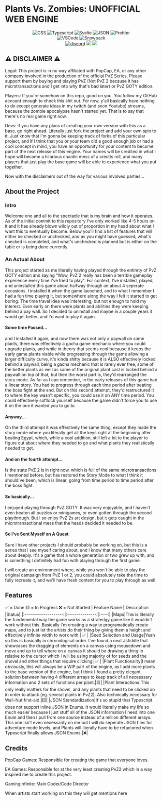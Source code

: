 # Plants Vs. Zombies: UNOFFICIAL WEB ENGINE

<p align="center">
    <img src="https://img.shields.io/badge/CSS3-1572B6?style=for-the-badge&logo=css3&logoColor=white" alt="CSS">
    <img src="https://img.shields.io/badge/TypeScript-007ACC?style=for-the-badge&logo=typescript&logoColor=white" alt="Typescript">
    <img src="https://img.shields.io/badge/svelte-%23f1413d.svg?style=for-the-badge&logo=svelte&logoColor=white" alt="Svelte">
    <img src="https://img.shields.io/badge/json-5E5C5C?style=for-the-badge&logo=json&logoColor=white" alt="JSON">
    <img src="https://img.shields.io/badge/prettier-1A2C34?style=for-the-badge&logo=prettier&logoColor=F7BA3E" alt="Prettier">
    <br>
    <img src="https://img.shields.io/badge/Visual%20Studio%20Code-0078d7.svg?style=for-the-badge&logo=visual-studio-code&logoColor=white" alt="VSCode">
    <img src="https://img.shields.io/static/v1?style=for-the-badge&message=Snowpack&color=2E5E82&logo=Snowpack&logoColor=FFFFFF&label=" alt="Snowpack">
    <br>
    <a href="https://discord.gg/etYzjyV9qj"><img src="https://img.shields.io/discord/785704016054452264?color=%23420690&logo=discord&style=for-the-badge" alt="discord"></a>
    <a href="https://www.twitch.tv/VoidlingHub"><img src="https://img.shields.io/twitch/status/VoidlingHub?color=%23420690&style=for-the-badge"></a>
    <a href="https://twitter.com/VoidBaroness"><img src="https://img.shields.io/static/v1?style=for-the-badge&message=Twitter&color=1DA1F2&logo=Twitter&logoColor=FFFFFF&label="></a>
</p>

## ⚠️ DISCLAIMER ⚠️

Legal: This project is in no way affiliated with PopCap, EA, or any other company involved in the production of the official PvZ Series. Please support them by buying and playing PvZ (Not PvZ 2 because it has microtransactions and I get into why that's bad later) or PvZ GOTY edition.

Players: If you're somehow on this repo, good on you. You follow my GitHub account enough to check this shit out. For now, y'all basically have nothing to do except generate ideas in my twitch (and soon Youtube) streams, because the zombie apocalypse hasn't started yet.  That is to say that there's no real game right now.

Devs: If you have any plans of creating your own version with this as a base, go right ahead. Literally just fork the project and add your own spin to it. Just know that I'm gonna be keeping track of forks of this particular project, and if I think that you or your team did a good enough job or had a cool concept in mind, you have an opportunity for your content to become part of the next release of this engine. Your names will be credited in what I hope will become a hilarious chaotic mess of a credits roll, and many players that just play the base game will be able to experience what you put together.

Now with the disclaimers out of the way for various involved parties...

## About the Project

### Intro

Welcome one and all to the spectacle that is my brain and how it operates. As of the initial commit to this repository I've only worked like 4-5 hours on it and it has already blown wildly out of proportion in my head about what I want this to eventually become. Below you'll find a list of features that will either be checked or unchecked, and as you might have guessed, what's checked is completed, and what's unchecked is planned but is either on the table or is being done currently.

### An Actual About

This project started as me literally having played through the entirety of PvZ GOTY edition and saying "Wow, PvZ 2 really has been a terrible gameplay experience every time I've tried to play". For context, I've installed, played, and uninstalled this game about halfway through on about 4 seperate occasions. I installed it when the game launched, and to what I remember I had a fun time playing it, but somewhere along the way I felt it started to get boring. The time travel idea was interesting, but not enough to hold my interest. Even early on there were plants and abilities they were keeping behind a pay wall. So I decided to uninstall and maybe in a couple years it would get better, and I'd want to play it again.

#### Some time Passed...

and I installed it again, and now there was not only a paywall on some plants, there was effectively a gacha game mechanic where you could upgrade plants, and while in theory that seems cool because it keeps the early game plants viable while progressing through the game allowing a larger difficulty curve, it's kinda shitty because it is ALSO effectively locked behind a paywall, being a gacha mechanic that is rarely ever free, some of the better plants as well as some of the original plant cast is locked behind a paywall on top of that, but then the worst part is, they'd rearranged the story mode. As far as I can remember, in the early releases of this game had a linear story. You had to progress through each time period after beating the boss fight at the end. But on this second attempt, they'd restructured it to where the key wasn't specific, you could use it on ANY time period. You could effectively softlock yourself because the game didn't force you to use it on the one it wanted you to go to.

#### Anyway...

On the third attempt it was effectively the same thing, except they made the story mode where you literally get all the keys right at the beginning after beating Egypt, which, while a cool addition, still left a lot to the player to figure out about where they needed to go and what plants they realistically needed to get.

#### And on the fourth attempt...

Is the state PvZ 2 is in right now, which is full of the same microtransactions I mentioned before, but has restored the Story Mode to what I think it should've been, which is linear, going from time period to time period after the boss fight.

#### So basically...

I enjoyed playing through PvZ GOTY. It was very enjoyable, and I haven't even beaten all puzzles or minigames, or even gotten through the second playthrough. But I so enjoy PvZ 2s art design, but it gets caught in the microtransactional mess that the heads decided it needed to be.

#### So I've Sent Myself on A Quest

Sure I have other projects I should probably be working on, but this is a series that I see myself caring about, and I know that many others care about deeply. It's a game that a whole generation or two grew up with, and is something I definitely had fun with playing through the first game.

I will create an environment where, while you won't be able to play the original campaign from PvZ 1 or 2, you could absolutely take the time to fully recreate it, and we'll have fresh content for you to play through as well.

## Features

✅ = Done 🟨 = In Progress ❌ = Not Started
| Feature Name | Description |Status|
|:--------------------:|:---------------:|:----:|
|Maps|This is literally the fundemental way the game works as a stratedgy game like it wouldn't work without this. Basically I'm creating a way to programatically create maps, and to just let the artists do their thing by giving them a height and effectively infinite width to work with.| ✅ |
|Seed Selection and Usage|Yeah so this is basically in chronological order. I've found a neat Jsfiddle that showcases the dragging of elements on a canvas using mousedown and move and up to tell where on a canvas it should be drawing a thing in relative to the cursor which I will be using majority of for seeds and the shovel and other things that require clicking| ✅ |
|Plant Functionality|I mean obviously, this will always be a WIP part of the engine, as I add more plants to the base version of the engine, but I think I found a pretty elegant solution between having 4 different arrays to keep track of all necesssary information and 2 sets of functions per plant.|🟨|
|Plant Interactions|This only really matters for the shovel, and any plants that need to be clicked on in order to attack (eg. several plants in PvZ2). Also technically necessary for Wall-Nut first-aid.|🟨|
|JSON Standardization|It's so stupid that Typescript does not support inline JSON in Enums.  It would literally make my life so much easier because I just stuff all of the JSON information I need into one Enum and then I pull from one source instead of a million different arrays.  This one isn't even necessarily on me but I will do seperate JSON files for adventure mode levels, and Plants will literally have to be refactored when Typescript finally allows JSON Enums.|❌|

## Credits

PopCap Games: Responsible for creating the game that everyone loves.

EA Games: Responsible for at the very least creating PvZ2 which in a way inspired me to create this project.

GamingInfinite: Main Coder/Code Director

When artists start working on this they will get mentions here
